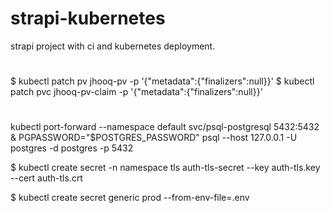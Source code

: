 # strapi-kubernetes
strapi project with ci and kubernetes deployment. 


#
$   kubectl patch pv jhooq-pv -p '{"metadata":{"finalizers":null}}'
$   kubectl patch pvc jhooq-pv-claim -p '{"metadata":{"finalizers":null}}'


#

kubectl port-forward --namespace default svc/psql-postgresql 5432:5432 & PGPASSWORD="$POSTGRES_PASSWORD" psql --host 127.0.0.1 -U postgres -d postgres -p 5432


$ kubectl create secret -n namespace tls auth-tls-secret --key auth-tls.key --cert auth-tls.crt

$ kubectl create secret generic prod --from-env-file=.env